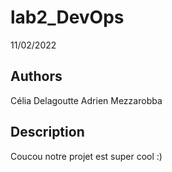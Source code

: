 # lab2_DevOps
11/02/2022

## Authors
Célia Delagoutte
Adrien Mezzarobba

## Description
Coucou notre projet est super cool :)